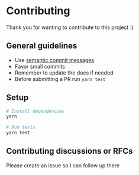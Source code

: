 # Contributing
Thank you for wanting to contribute to this project :)

## General guidelines
- Use [semantic commit messages](https://seesparkbox.com/foundry/semantic_commit_messages)
- Favor small commits
- Remember to update the docs if needed
- Before submitting a PR run `yarn test`

## Setup
```bash
# Install dependencies
yarn

# Run tests
yarn test

```

## Contributing discussions or RFCs
Please create an issue so I can follow up there

